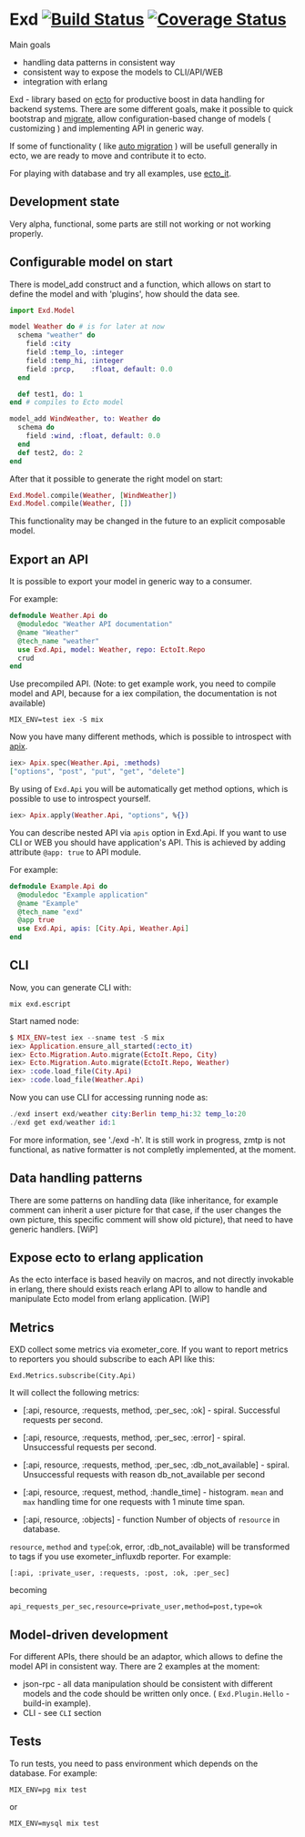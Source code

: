 Exd [![Build Status](https://travis-ci.org/xerions/exd.svg)](https://travis-ci.org/xerions/exd) [![Coverage Status](https://coveralls.io/repos/xerions/exd/badge.svg?branch=master&service=github)](https://coveralls.io/github/xerions/exd?branch=master)
===

Main goals

* handling data patterns in consistent way
* consistent way to expose the models to CLI/API/WEB
* integration with erlang

Exd - library based on [ecto](https://github.com/elixir-lang/ecto) for productive boost in data handling for backend systems. There are some different goals, make it possible to quick bootstrap and [migrate](https://github.com/xerions/ecto_migrate), allow configuration-based change of models ( customizing ) and implementing API in generic way.

If some of functionality ( like [auto migration](https://github.com/xerions/ecto_migrate) ) will be usefull generally in ecto, we are ready to move and contribute it to ecto.

For playing with database and try all examples, use [ecto_it](https://github.com/xerions/ecto_it).

Development state
-----------------

Very alpha, functional, some parts are still not working or not working properly.

Configurable model on start
---------------------------

There is model_add construct and a function, which allows on start to define the model and with 'plugins', how should the data see.

```elixir
import Exd.Model

model Weather do # is for later at now
  schema "weather" do
    field :city
    field :temp_lo, :integer
    field :temp_hi, :integer
    field :prcp,    :float, default: 0.0
  end

  def test1, do: 1
end # compiles to Ecto model

model_add WindWeather, to: Weather do
  schema do
    field :wind, :float, default: 0.0
  end
  def test2, do: 2
end
```

After that it possible to generate the right model on start:

```elixir
Exd.Model.compile(Weather, [WindWeather])
Exd.Model.compile(Weather, [])
```

This functionality may be changed in the future to an explicit composable model.

Export an API
-------------

It is possible to export your model in generic way to a consumer.

For example:

```elixir
defmodule Weather.Api do
  @moduledoc "Weather API documentation"
  @name "Weather"
  @tech_name "weather"
  use Exd.Api, model: Weather, repo: EctoIt.Repo
  crud
end
```

Use precompiled API. (Note: to get example work, you need to compile model and API, because for a iex compilation, the documentation is not available)
```
MIX_ENV=test iex -S mix
```

Now you have many different methods, which is possible to introspect with [apix](https://github.com/liveforeverx/apix).

```elixir
iex> Apix.spec(Weather.Api, :methods)
["options", "post", "put", "get", "delete"]
```

By using of `Exd.Api` you will be automatically get method options, which is possible to use to introspect yourself.

```elixir
iex> Apix.apply(Weather.Api, "options", %{})
```

You can describe nested API via `apis` option in Exd.Api. If you want to use CLI or WEB you should have application's API. This is achieved by adding attribute `@app: true` to API module.

For example:

```elixir
defmodule Example.Api do
  @moduledoc "Example application"
  @name "Example"
  @tech_name "exd"
  @app true
  use Exd.Api, apis: [City.Api, Weather.Api]
end
```

CLI
---

Now, you can generate CLI with:

```
mix exd.escript
```

Start named node:

```elixir
$ MIX_ENV=test iex --sname test -S mix
iex> Application.ensure_all_started(:ecto_it)
iex> Ecto.Migration.Auto.migrate(EctoIt.Repo, City)
iex> Ecto.Migration.Auto.migrate(EctoIt.Repo, Weather)
iex> :code.load_file(City.Api)
iex> :code.load_file(Weather.Api)
```

Now you can use CLI for accessing running node as:

```elixir
./exd insert exd/weather city:Berlin temp_hi:32 temp_lo:20
./exd get exd/weather id:1
```

For more information, see './exd -h'.
It is still work in progress, zmtp is not functional, as native formatter is not completly implemented, at the moment.

Data handling patterns
----------------------

There are some patterns on handling data (like inheritance, for example comment can inherit a user picture for that case, if the user changes the own picture, this specific comment will show old picture), that need to have generic handlers. [WiP]

Expose ecto to erlang application
---------------------------------

As the ecto interface is based heavily on macros, and not directly invokable in erlang, there should exists reach erlang API to allow to handle and manipulate Ecto model from erlang application. [WiP]

Metrics
-------

EXD collect some metrics via exometer_core.
If you want to report metrics to reporters you should subscribe to each API like this:

    Exd.Metrics.subscribe(City.Api)

It will collect the following metrics:

* [:api, resource, :requests, method, :per_sec, :ok] - spiral.
Successful requests per second.

* [:api, resource, :requests, method, :per_sec, :error] - spiral.
Unsuccessful requests per second.

* [:api, resource, :requests, method, :per_sec, :db_not_available] - spiral.
Unsuccessful requests with reason db_not_available per second

* [:api, resource, :request, method, :handle_time] - histogram.
`mean` and `max` handling time for one requests with 1 minute time span. 

* [:api, resource, :objects] - function
Number of objects of `resource` in database.

`resource`,  `method` and `type`(:ok, error, :db_not_available) will be transformed to tags if you use exometer_influxdb reporter.
For example:

    [:api, :private_user, :requests, :post, :ok, :per_sec]

becoming

    api_requests_per_sec,resource=private_user,method=post,type=ok

Model-driven development
------------------------

For different APIs, there should be an adaptor, which allows to define the model API in consistent way. There are 2 examples at the moment:

* json-rpc - all data manipulation should be consistent with different models and the code should be written only once. ( `Exd.Plugin.Hello` - build-in example).
* CLI - see `CLI` section

Tests
-----

To run tests, you need to pass environment which depends on the database. For example:

```
MIX_ENV=pg mix test
```

or

```
MIX_ENV=mysql mix test
```
